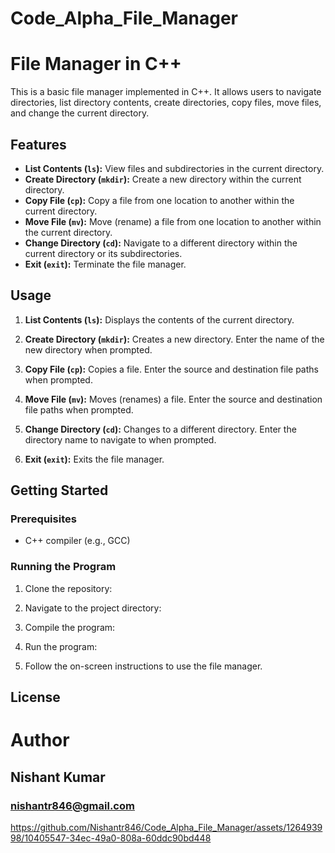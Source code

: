 # Code_Alpha_File_Manager
# File Manager in C++

This is a basic file manager implemented in C++. It allows users to navigate directories, list directory contents, create directories, copy files, move files, and change the current directory.

## Features

- **List Contents (`ls`):** View files and subdirectories in the current directory.
- **Create Directory (`mkdir`):** Create a new directory within the current directory.
- **Copy File (`cp`):** Copy a file from one location to another within the current directory.
- **Move File (`mv`):** Move (rename) a file from one location to another within the current directory.
- **Change Directory (`cd`):** Navigate to a different directory within the current directory or its subdirectories.
- **Exit (`exit`):** Terminate the file manager.

## Usage

1. **List Contents (`ls`):** Displays the contents of the current directory.

2. **Create Directory (`mkdir`):** Creates a new directory. Enter the name of the new directory when prompted.

3. **Copy File (`cp`):** Copies a file. Enter the source and destination file paths when prompted.

4. **Move File (`mv`):** Moves (renames) a file. Enter the source and destination file paths when prompted.

5. **Change Directory (`cd`):** Changes to a different directory. Enter the directory name to navigate to when prompted.

6. **Exit (`exit`):** Exits the file manager.

## Getting Started

### Prerequisites

- C++ compiler (e.g., GCC)

### Running the Program

1. Clone the repository:

2. Navigate to the project directory:

3. Compile the program:

4. Run the program:

5. Follow the on-screen instructions to use the file manager.

## License


# Author
## Nishant Kumar
### nishantr846@gmail.com



https://github.com/Nishantr846/Code_Alpha_File_Manager/assets/126493998/10405547-34ec-49a0-808a-60ddc90bd448



